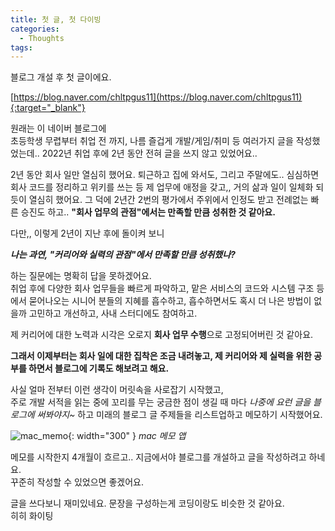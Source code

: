 ```yaml
---
title: 첫 글, 첫 다이빙
categories:
  - Thoughts
tags:
---
```


블로그 개설 후 첫 글이에요.

[https://blog.naver.com/chltpgus11](https://blog.naver.com/chltpgus11){:target="_blank"}

원래는 이 네이버 블로그에  
초등학생 무렵부터 취업 전 까지, 나름 즐겁게 개발/게임/취미 등 여러가지 글을 작성했었는데.. 2022년 취업 후에 2년 동안 전혀 글을 쓰지 않고 있었어요..

2년 동안 회사 일만 열심히 했어요. 퇴근하고 집에 와서도, 그리고 주말에도.. 심심하면 회사 코드를 정리하고 위키를 쓰는 등 제 업무에 애정을 갖고,, 거의 삶과 일이 일체화 되듯이 열심히 했어요. 그 덕에 2년간 2번의 평가에서 주위에서 인정도 받고 전례없는 빠른 승진도 하고.. **"회사 업무의 관점"에서는 만족할 만큼 성취한 것 같아요.**

다만,, 이렇게 2년이 지난 후에 돌이켜 보니

**_나는 과연, "커리어와 실력의 관점"에서 만족할 만큼 성취했나?_**

하는 질문에는 명확히 답을 못하겠어요.  
취업 후에 다양한 회사 업무들을 빠르게 파악하고, 맡은 서비스의 코드와 시스템 구조 등에서 묻어나오는 시니어 분들의 지혜를 흡수하고, 흡수하면서도 혹시 더 나은 방법이 없을까 고민하고 개선하고, 사내 스터디에도 참여하고.

제 커리어에 대한 노력과 시각은 오로지 **회사 업무 수행**으로 고정되어버린 것 같아요.

**그래서 이제부터는 회사 일에 대한 집착은 조금 내려놓고, 제 커리어와 제 실력을 위한 공부를 하면서 블로그에 기록도 해보려고 해요.**

사실 얼마 전부터 이런 생각이 머릿속을 사로잡기 시작했고,  
주로 개발 서적을 읽는 중에 꼬리를 무는 궁금한 점이 생길 때 마다 _나중에 요런 글을 블로그에 써봐야지~_ 하고 미래의 블로그 글 주제들을 리스트업하고 메모하기 시작했어요.

![mac_memo](/assets/img/2024-04-26-first-diving/Pasted-image-20240426144347.png){: width="300" }
_mac 메모 앱_

메모를 시작한지 4개월이 흐르고.. 지금에서야 블로그를 개설하고 글을 작성하려고 하네요.  
꾸준히 작성할 수 있었으면 좋겠어요.

글을 쓰다보니 재미있네요. 문장을 구성하는게 코딩이랑도 비슷한 것 같아요.  
히히 화이팅